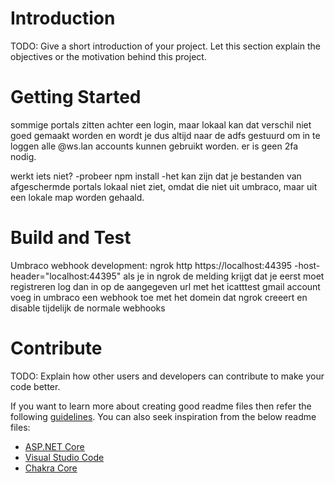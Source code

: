 # Introduction 
TODO: Give a short introduction of your project. Let this section explain the objectives or the motivation behind this project. 

# Getting Started
sommige portals zitten achter een login, maar lokaal kan dat verschil niet goed gemaakt worden en wordt je dus altijd naar de adfs gestuurd om in  te loggen
alle @ws.lan accounts kunnen gebruikt worden. er is geen 2fa nodig.

werkt iets niet? 
-probeer npm install
-het kan zijn dat je bestanden van afgeschermde portals lokaal niet ziet, omdat die niet uit umbraco, maar uit een lokale map worden gehaald.

# Build and Test
Umbraco webhook development:
ngrok http https://localhost:44395 -host-header="localhost:44395"
als je in ngrok de melding krijgt dat je eerst moet registreren log dan in op de aangegeven url met het icatttest gmail account
voeg in umbraco een webhook toe met het domein dat ngrok creeert en disable tijdelijk de normale webhooks

# Contribute
TODO: Explain how other users and developers can contribute to make your code better. 

If you want to learn more about creating good readme files then refer the following [guidelines](https://docs.microsoft.com/en-us/azure/devops/repos/git/create-a-readme?view=azure-devops). You can also seek inspiration from the below readme files:
- [ASP.NET Core](https://github.com/aspnet/Home)
- [Visual Studio Code](https://github.com/Microsoft/vscode)
- [Chakra Core](https://github.com/Microsoft/ChakraCore)